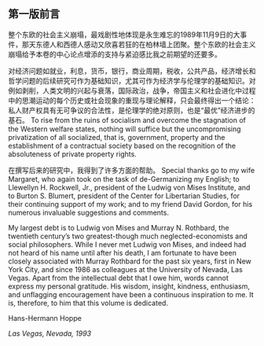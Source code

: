 ## 第一版前言

整个东欧的社会主义崩塌，最戏剧性地体现是永生难忘的1989年11月9日的大事件，那天东德人和西德人感动又欣喜若狂的在柏林墙上团聚。整个东欧的社会主义崩塌给予本卷的中心论点增添的支持与紧迫感比我之前期望的还要多。

对经济问题如就业，利息，货币，银行，商业周期，税收，公共产品，经济增长和哲学问题的后续研究可作为基础知识，尤其可作为经济学与伦理学的基础知识。对例如剥削，人类文明的兴起与衰落，国际政治，战争，帝国主义和社会进化中过程中的思潮运动的每个历史或社会现象的重现与理论解释，只会最终得出一个结论：私人财产权具有无可争议的合法性，是伦理学的绝对原则，也是“最优”经济进步的基石。 To rise from the ruins of socialism and overcome the stagnation of the Western welfare states, nothing will suffice but the uncompromising privatization of all socialized, that is, government, property and the establishment of a contractual society based on the recognition of the absoluteness of private property rights.

在撰写后来的研究中，我得到了许多方面的帮助。 Special thanks go to my wife Margaret, who again took on the task of de-Germanizing my English; to Llewellyn H. Rockwell, Jr., president of the Ludwig von Mises Institute, and to Burton S. Blumert, president of the Center for Libertarian Studies, for their continuing support of my work; and to my friend David Gordon, for his numerous invaluable suggestions and comments.

My largest debt is to Ludwig von Mises and Murray N. Rothbard, the twentieth century’s two greatest-though much neglected-economists and social philosophers. While I never met Ludwig von Mises, and indeed had not heard of his name until after his death, I am fortunate to have been closely associated with Murray Rothbard for the past six years, first in New York City, and since 1986 as colleagues at the University of Nevada, Las Vegas. Apart from the intellectual debt that I owe him, words cannot express my personal gratitude. His wisdom, insight, kindness, enthusiasm, and unflagging encouragement have been a continuous inspiration to me. It is, therefore, to him that this volume is dedicated.

Hans-Hermann Hoppe

*Las Vegas, Nevada, 1993*